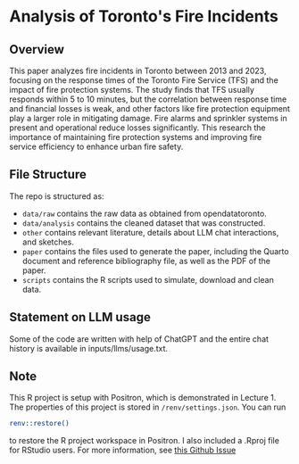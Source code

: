 # Analysis of Toronto's Fire Incidents

## Overview

This paper analyzes fire incidents in Toronto between 2013 and 2023, focusing on the response times of the Toronto Fire Service (TFS) and the impact of fire protection systems. The study finds that TFS usually responds within 5 to 10 minutes, but the correlation between response time and financial losses is weak, and other factors like fire protection equipment play a larger role in mitigating damage. Fire alarms and sprinkler systems in present and operational reduce losses significantly. This research the importance of maintaining fire protection systems and improving fire service efficiency to enhance urban fire safety.

## File Structure

The repo is structured as:

-   `data/raw` contains the raw data as obtained from opendatatoronto.
-   `data/analysis` contains the cleaned dataset that was constructed.
-   `other` contains relevant literature, details about LLM chat interactions, and sketches.
-   `paper` contains the files used to generate the paper, including the Quarto document and reference bibliography file, as well as the PDF of the paper. 
-   `scripts` contains the R scripts used to simulate, download and clean data.


## Statement on LLM usage

Some of the code are written with help of ChatGPT and the entire chat history is available in inputs/llms/usage.txt.

## Note

This R project is setup with Positron, which is demonstrated in Lecture 1. The properties of this project is stored in `/renv/settings.json`.
You can run 
```sh
renv::restore()
```
to restore the R project workspace in Positron. I also included a .Rproj file for RStudio users. For more information, see [this Github Issue](https://github.com/posit-dev/positron/discussions/3967)